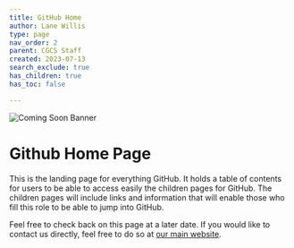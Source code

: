 ```yaml
---
title: GitHub Home
author: Lane Willis
type: page
nav_order: 2
parent: CGCS Staff
created: 2023-07-13
search_exclude: true
has_children: true
has_toc: false

---
```


![Coming Soon Banner](https://i.imgur.com/pxK8WAn.png)

# Github Home Page
This is the landing page for everything GitHub. It holds a table of contents for users to be able to access easily the children pages for GitHub. The children pages will include links and information that will enable those who fill this role to be able to jump into GitHub.

Feel free to check back on this page at a later date. If you would like to contact us directly, feel free to do so at [our main website](https://thecgcs.org).